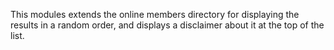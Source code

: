 This modules extends the online members directory for displaying the
results in a random order, and displays a disclaimer about it at the top
of the list.
